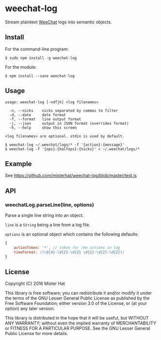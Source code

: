 # weechat-log
Stream plaintext [WeeChat](https://weechat.org/) logs into semantic objects.

## Install

For the command-line program:

    $ sudo npm install -g weechat-log

For the module:

    $ npm install --save weechat-log

## Usage
```
usage: weechat-log [-ndfjh] <log filenames>

  -n, --nicks    nicks separated by commas to filter
  -d, --date     date format
  -f, --format   line output format
  -j, --json     output in JSON format (overrides format)
  -h, --help     show this screen

<log filenames> are optional. stdin is used by default.
```

    $ weechat-log ~/.weechat/logs/* -f '{action}:{message}'
    $ weechat-log -f '{ops}:{halfops}:{nicks}' < ~/.weechat/logs/*

## Example
See https://github.com/misterhat/weechat-log/blob/master/test.js

## API
### weechatLog.parseLine(line, options)
Parse a single line string into an object.

`line` is a `String` being a line from a log file.

`options` is an optional object which contains the following defaults:

```javascript
{
    actionToken: '*', // token for /me actions in log
    timeFormat: /(\d{4}-\d{2}-\d{2} \d{2}:\d{2}:\d{2})/
}
```

## License
Copyright (C) 2016 Mister Hat

This library is free software; you can redistribute it and/or modify it under
the terms of the GNU Lesser General Public License as published by the Free
Software Foundation; either version 3.0 of the License, or (at your option) any
later version.

This library is distributed in the hope that it will be useful, but WITHOUT ANY
WARRANTY; without even the implied warranty of MERCHANTABILITY or FITNESS FOR A
PARTICULAR PURPOSE.  See the GNU Lesser General Public License for more details.
